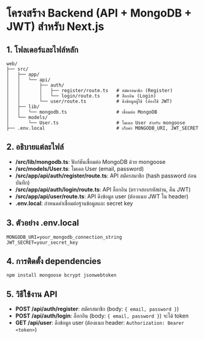 # โครงสร้าง Backend (API + MongoDB + JWT) สำหรับ Next.js

## 1. โฟลเดอร์และไฟล์หลัก

```
web/
├── src/
│   ├── app/
│   │   └── api/
│   │       ├── auth/
│   │       │   ├── register/route.ts   # สมัครสมาชิก (Register)
│   │       │   └── login/route.ts      # ล็อกอิน (Login)
│   │       └── user/route.ts           # ดึงข้อมูลผู้ใช้ (ต้องใช้ JWT)
│   ├── lib/
│   │   └── mongodb.ts                  # เชื่อมต่อ MongoDB
│   └── models/
│       └── User.ts                     # โมเดล User สำหรับ mongoose
├── .env.local                          # เก็บค่า MONGODB_URI, JWT_SECRET
```

## 2. อธิบายแต่ละไฟล์

- **/src/lib/mongodb.ts**: ฟังก์ชันเชื่อมต่อ MongoDB ด้วย mongoose
- **/src/models/User.ts**: โมเดล User (email, password)
- **/src/app/api/auth/register/route.ts**: API สมัครสมาชิก (hash password ก่อนบันทึก)
- **/src/app/api/auth/login/route.ts**: API ล็อกอิน (ตรวจสอบรหัสผ่าน, คืน JWT)
- **/src/app/api/user/route.ts**: API ดึงข้อมูล user (ต้องแนบ JWT ใน header)
- **.env.local**: กำหนดค่าเชื่อมต่อฐานข้อมูลและ secret key

## 3. ตัวอย่าง .env.local

```
MONGODB_URI=your_mongodb_connection_string
JWT_SECRET=your_secret_key
```

## 4. การติดตั้ง dependencies

```
npm install mongoose bcrypt jsonwebtoken
```

## 5. วิธีใช้งาน API

- **POST /api/auth/register**: สมัครสมาชิก (body: `{ email, password }`)
- **POST /api/auth/login**: ล็อกอิน (body: `{ email, password }`) จะได้ token
- **GET /api/user**: ดึงข้อมูล user (ต้องแนบ header: `Authorization: Bearer <token>`)
